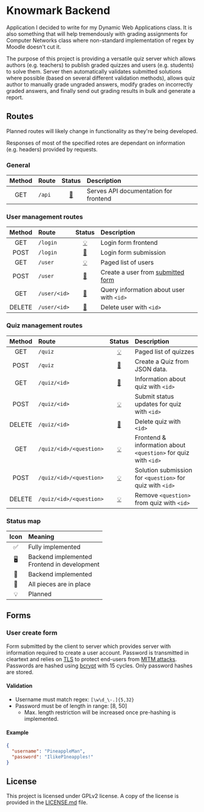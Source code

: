 # Knowmark Backend

Application I decided to write for my Dynamic Web Applications class. It is also something that will help tremendously
with grading assignments for Computer Networks class where non-standard implementation of regex by Moodle doesn't cut
it.

The purpose of this project is providing a versatile quiz server which allows authors (e.g. teachers) to publish graded
quizzes and users (e.g. students) to solve them. Server then automatically validates submitted solutions where
possible (based on several different validation methods), allows quiz author to manually grade ungraded answers, modify
grades on incorrectly graded answers, and finally send out grading results in bulk and generate a report.

## Routes️

Planned routes will likely change in functionality as they're being developed.

Responses of most of the specified rotes are dependant on information (e.g. headers) provided by requests.

### General

| Method |  Route  | Status | Description |
| :----: | :------ | :----: | :---------- |
| GET    | `/api`  | [🚀](#status-map) | Serves API documentation for frontend |

### User management routes

| Method |       Route      | Status | Description |
| :----: | :--------------- | :----: | :---------- |
| GET    | `/login`         | [💡](#status-map) | Login form frontend |
| POST   | `/login`         | [🚀](#status-map) | Login form submission |
| GET    | `/user`          | [💡](#status-map) | Paged list of users |
| POST   | `/user`          | [🚀](#status-map)️️ | Create a user from [submitted form](#user-create-form) |
| GET    | `/user/<id>`     | [🚀](#status-map)️️ | Query information about user with `<id>` |
| DELETE | `/user/<id>`     | [🚀️](#status-map)️ | Delete user with `<id>` |

### Quiz management routes

| Method |          Route          | Status | Description |
| :----: | :---------------------- | :----: | :---------- |
| GET    | `/quiz`                 | [💡](#status-map) | Paged list of quizzes |
| POST   | `/quiz`                 | [🚀](#status-map) | Create a Quiz from JSON data. |
| GET    | `/quiz/<id>`            | [🚀](#status-map) | Information about quiz with `<id>` |
| POST   | `/quiz/<id>`            | [💡](#status-map) | Submit status updates for quiz with `<id>` |
| DELETE | `/quiz/<id>`            | [🚀](#status-map) | Delete quiz with `<id>` |
| GET    | `/quiz/<id>/<question>` | [💡](#status-map) | Frontend & information about `<question>` for quiz with `<id>` |
| POST   | `/quiz/<id>/<question>` | [💡](#status-map) | Solution submission for `<question>` for quiz with `<id>` |
| DELETE | `/quiz/<id>/<question>` | [💡](#status-map) | Remove `<question>` from quiz with `<id>` |

### Status map

| Icon | Meaning |
| :--: | :------ |
| ✅ | Fully implemented |
| 🖥 | Backend implemented<br>Frontend in development |
| 🚀️ | Backend implemented |
| 🧩 | All pieces are in place |
| 💡 | Planned |

## Forms

### User create form

Form submitted by the client to server which provides server with information required to create a user account.
Password is transmitted in cleartext and relies on [TLS](https://en.wikipedia.org/wiki/Transport_Layer_Security) to
protect end-users from [MITM attacks](https://en.wikipedia.org/wiki/Man-in-the-middle_attack).
Passwords are hashed using [bcrypt](https://en.wikipedia.org/wiki/Bcrypt) with 15 cycles. Only password hashes are stored.

#### Validation

- Username must match regex: `[\w\d_\-.]{5,32}`
- Password must be of length in range: \[8, 50]
    - Max. length restriction will be increased once pre-hashing is implemented.

#### Example

```json
{
  "username": "PineappleMan",
  "password": "IlikeP1neapples!"
}
```

## License

This project is licensed under GPLv2 license.
A copy of the license is provided in the [LICENSE.md](LICENSE.md) file.
